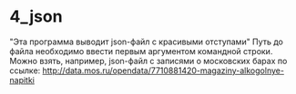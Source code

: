 # 4_json

"Эта программа выводит json-файл с красивыми отступами"
Путь до файла необходимо ввести первым аргументом командной строки.
Можно взять, например, json-файл с записями о московских барах по ссылке: http://data.mos.ru/opendata/7710881420-magaziny-alkogolnye-napitki